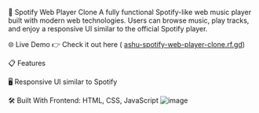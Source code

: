 🎵 Spotify Web Player Clone
A fully functional Spotify-like web music player built with modern web technologies. Users can browse music, play tracks, and enjoy a responsive UI similar to the official Spotify player.

🌐 Live Demo
👉 Check it out here
( [ashu-spotify-web-player-clone.rf.gd](https://ashu-spotify-web-player-clone.rf.gd/))

📋 Features

🖥️ Responsive UI similar to Spotify

🛠️ Built With
Frontend: HTML, CSS, JavaScript
![image](https://github.com/user-attachments/assets/136dcd75-24b3-4826-b6f6-88d7598a598c)
